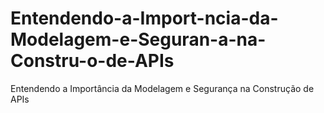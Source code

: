 # Entendendo-a-Import-ncia-da-Modelagem-e-Seguran-a-na-Constru-o-de-APIs
Entendendo a Importância da Modelagem e Segurança na Construção de APIs

